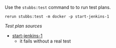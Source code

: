 
Use the `stubbs:test` command to to run test plans.

    rerun stubbs:test -m docker -p start-jenkins-1

*Test plan sources*

* [start-jenkins-1](tests/start-jenkins-1.html)
  * it fails without a real test

